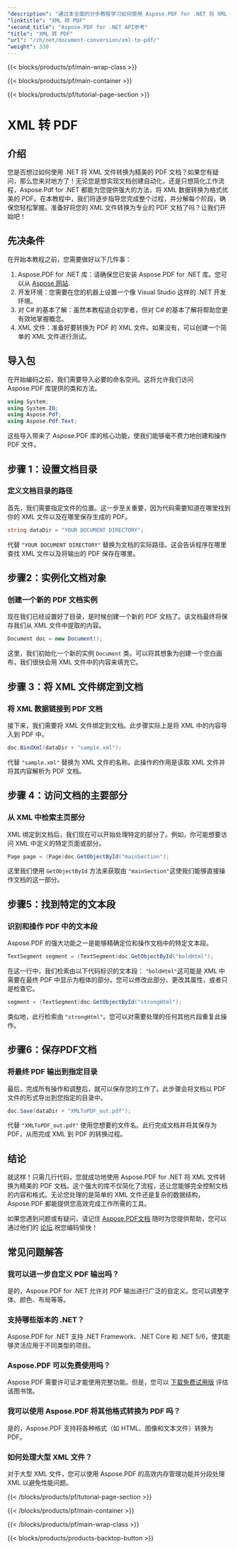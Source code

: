 ```yaml
---
"description": "通过本全面的分步教程学习如何使用 Aspose.PDF for .NET 将 XML 转换为 PDF，其中包含代码示例和详细解释。"
"linktitle": "XML 转 PDF"
"second_title": "Aspose.PDF for .NET API参考"
"title": "XML 转 PDF"
"url": "/zh/net/document-conversion/xml-to-pdf/"
"weight": 330
---
```


{{< blocks/products/pf/main-wrap-class >}}

{{< blocks/products/pf/main-container >}}

{{< blocks/products/pf/tutorial-page-section >}}

# XML 转 PDF

## 介绍

您是否想过如何使用 .NET 将 XML 文件转换为精美的 PDF 文档？如果您有疑问，那么您来对地方了！无论您是想实现文档创建自动化，还是只想简化工作流程，Aspose.Pdf for .NET 都能为您提供强大的方法，将 XML 数据转换为格式优美的 PDF。在本教程中，我们将逐步指导您完成整个过程，并分解每个阶段，确保您轻松掌握。准备好将您的 XML 文件转换为专业的 PDF 文档了吗？让我们开始吧！

## 先决条件

在开始本教程之前，您需要做好以下几件事：

1. Aspose.PDF for .NET 库：请确保您已安装 Aspose.PDF for .NET 库。您可以从 [Aspose 网站](https://releases。aspose.com/pdf/net/).
2. 开发环境：您需要在您的机器上设置一个像 Visual Studio 这样的 .NET 开发环境。
3. 对 C# 的基本了解：虽然本教程适合初学者，但对 C# 的基本了解将帮助您更有效地掌握概念。
4. XML 文件：准备好要转换为 PDF 的 XML 文件。如果没有，可以创建一个简单的 XML 文件进行测试。

## 导入包

在开始编码之前，我们需要导入必要的命名空间。这将允许我们访问 Aspose.PDF 库提供的类和方法。

```csharp
using System;
using System.IO;
using Aspose.Pdf;
using Aspose.Pdf.Text;
```

这些导入带来了 Aspose.PDF 库的核心功能，使我们能够毫不费力地创建和操作 PDF 文件。

## 步骤 1：设置文档目录

### 定义文档目录的路径

首先，我们需要指定文件的位置。这一步至关重要，因为代码需要知道在哪里找到你的 XML 文件以及在哪里保存生成的 PDF。

```csharp
string dataDir = "YOUR DOCUMENT DIRECTORY";
```

代替 `"YOUR DOCUMENT DIRECTORY"` 替换为文档的实际路径。这会告诉程序在哪里查找 XML 文件以及将输出的 PDF 保存在哪里。

## 步骤2：实例化文档对象

### 创建一个新的 PDF 文档实例

现在我们已经设置好了目录，是时候创建一个新的 PDF 文档了。该文档最终将保存我们从 XML 文件中提取的内容。

```csharp
Document doc = new Document();
```

这里，我们初始化一个新的实例 `Document` 类。可以将其想象为创建一个空白画布，我们很快会用 XML 文件中的内容来填充它。

## 步骤 3：将 XML 文件绑定到文档

### 将 XML 数据链接到 PDF 文档

接下来，我们需要将 XML 文件绑定到文档。此步骤实际上是将 XML 中的内容导入到 PDF 中。

```csharp
doc.BindXml(dataDir + "sample.xml");
```

代替 `"sample.xml"` 替换为 XML 文件的名称。此操作的作用是读取 XML 文件并将其内容解析为 PDF 文档。

## 步骤 4：访问文档的主要部分

### 从 XML 中检索主页部分

XML 绑定到文档后，我们现在可以开始处理特定的部分了。例如，你可能想要访问 XML 中定义的特定页面或部分。

```csharp
Page page = (Page)doc.GetObjectById("mainSection");
```

这里我们使用 `GetObjectById` 方法来获取由 `"mainSection"`这使我们能够直接操作文档的这一部分。

## 步骤5：找到特定的文本段

### 识别和操作 PDF 中的文本段

Aspose.PDF 的强大功能之一是能够精确定位和操作文档中的特定文本段。

```csharp
TextSegment segment = (TextSegment)doc.GetObjectById("boldHtml");
```

在这一行中，我们检索由以下代码标识的文本段： `"boldHtml"`这可能是 XML 中需要在最终 PDF 中显示为粗体的部分。您可以修改此部分、更改其属性，或者只是检查它。

```csharp
segment = (TextSegment)doc.GetObjectById("strongHtml");
```

类似地，此行检索由 `"strongHtml"`。您可以对需要处理的任何其他片段重复此操作。

## 步骤6：保存PDF文档

### 将最终 PDF 输出到指定目录

最后，完成所有操作和调整后，就可以保存您的工作了。此步骤会将文档以 PDF 文件的形式导出到您指定的目录中。

```csharp
doc.Save(dataDir + "XMLToPDF_out.pdf");
```

代替 `"XMLToPDF_out.pdf"` 使用您想要的文件名。此行完成文档并将其保存为 PDF，从而完成 XML 到 PDF 的转换过程。

## 结论

就这样！只需几行代码，您就成功地使用 Aspose.PDF for .NET 将 XML 文件转换为精美的 PDF 文档。这个强大的库不仅简化了流程，还让您能够完全控制文档的内容和格式。无论您处理的是简单的 XML 文件还是复杂的数据结构，Aspose.PDF 都能提供您高效完成工作所需的工具。

如果您遇到问题或有疑问，请记住 [Aspose.PDF文档](https://reference.aspose.com/pdf/net/) 随时为您提供帮助，您可以通过他们的 [论坛](https://forum.aspose.com/c/pdf/10).祝您编码愉快！

## 常见问题解答

### 我可以进一步自定义 PDF 输出吗？
是的，Aspose.PDF for .NET 允许对 PDF 输出进行广泛的自定义。您可以调整字体、颜色、布局等等。

### 支持哪些版本的 .NET？
Aspose.PDF for .NET 支持 .NET Framework、.NET Core 和 .NET 5/6，使其能够灵活应用于不同类型的项目。

### Aspose.PDF 可以免费使用吗？
Aspose.PDF 需要许可证才能使用完整功能。但是，您可以 [下载免费试用版](https://releases.aspose.com/) 评估该图书馆。

### 我可以使用 Aspose.PDF 将其他格式转换为 PDF 吗？
是的，Aspose.PDF 支持将各种格式（如 HTML、图像和文本文件）转换为 PDF。

### 如何处理大型 XML 文件？
对于大型 XML 文件，您可以使用 Aspose.PDF 的高效内存管理功能并分段处理 XML 以避免性能问题。

{{< /blocks/products/pf/tutorial-page-section >}}

{{< /blocks/products/pf/main-container >}}

{{< /blocks/products/pf/main-wrap-class >}}

{{< blocks/products/products-backtop-button >}}